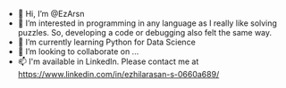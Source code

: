 - 👋 Hi, I’m @EzArsn
- 👀 I’m interested in programming in any language as I really like solving puzzles. So, developing a code or debugging also felt the same way.
- 🌱 I’m currently learning Python for Data Science
- 💞️ I’m looking to collaborate on ...
- 📫 I'm available in LinkedIn. Please contact me at https://www.linkedin.com/in/ezhilarasan-s-0660a689/

<!---
EzArsn/EzArsn is a ✨ special ✨ repository because its `README.md` (this file) appears on your GitHub profile.
You can click the Preview link to take a look at your changes.
--->
